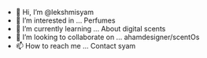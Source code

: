 - 👋 Hi, I’m @lekshmisyam
- 👀 I’m interested in ... Perfumes
- 🌱 I’m currently learning ... About digital scents 
- 💞️ I’m looking to collaborate on ... ahamdesigner/scentOs
- 📫 How to reach me ... Contact syam

<!---
lekshmisyam/lekshmisyam is a ✨ special ✨ repository because its `README.md` (this file) appears on your GitHub profile.
You can click the Preview link to take a look at your changes.
--->
